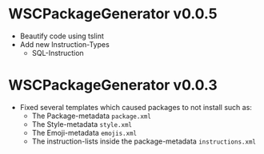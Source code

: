 # WSCPackageGenerator v0.0.5
  - Beautify code using tslint
  - Add new Instruction-Types
    - SQL-Instruction
# WSCPackageGenerator v0.0.3
  - Fixed several templates which caused packages to not install such as:
    - The Package-metadata `package.xml`
    - The Style-metadata `style.xml`
    - The Emoji-metadata `emojis.xml`
    - The instruction-lists inside the package-metadata `instructions.xml`